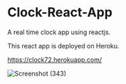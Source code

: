 # Clock-React-App
A real time clock app using reactjs.

This react app is deployed on Heroku.

https://clock72.herokuapp.com/

![Screenshot (343)](https://user-images.githubusercontent.com/106341416/170888156-853b9aa0-28d4-4539-969f-7f5845d24448.png)
